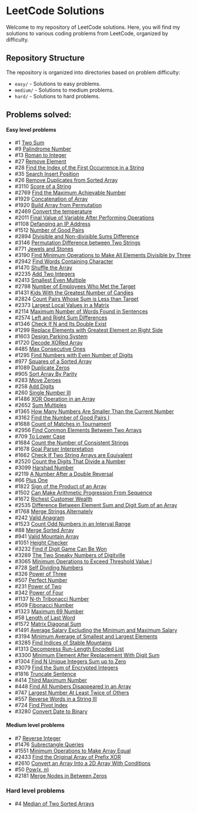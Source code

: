 # LeetCode Solutions

Welcome to my repository of LeetCode solutions. Here, you will find my solutions to various coding problems from LeetCode, organized by difficulty.

## Repository Structure

The repository is organized into directories based on problem difficulty:

- `easy/` - Solutions to easy problems.
- `medium/` - Solutions to medium problems.
- `hard/` - Solutions to hard problems.

## Problems solved:

#### Easy level problems

- #1	[Two Sum](https://leetcode.com/problems/two-sum/description/) <br>
- #9	[Palindrome Number](https://leetcode.com/problems/palindrome-number/description/) <br>
- #13	[Roman to Integer](https://leetcode.com/problems/roman-to-integer/description/) <br>
- #27	[Remove Element](https://leetcode.com/problems/remove-element/description/) <br>
- #28	[Find the Index of the First Occurrence in a String](https://leetcode.com/problems/find-the-index-of-the-first-occurrence-in-a-string/description/) <br>
- #35	[Search Insert Position](https://leetcode.com/problems/search-insert-position/description/) <br>
- #26	[Remove Duplicates from Sorted Array](https://leetcode.com/problems/remove-duplicates-from-sorted-array/description/) <br>
- #3110	[Score of a String](https://leetcode.com/problems/score-of-a-string/description/) <br>
- #2769	[Find the Maximum Achievable Number](https://leetcode.com/problems/find-the-maximum-achievable-number/description/) <br>
- #1929	[Concatenation of Array](https://leetcode.com/problems/concatenation-of-array/) <br>
- #1920	[Build Array from Permutation](https://leetcode.com/problems/build-array-from-permutation/description/) <br>
- #2469	[Convert the temperature](https://leetcode.com/problems/convert-the-temperature/description/) <br>
- #2011	[Final Value of Variable After Performing Operations](https://leetcode.com/problems/final-value-of-variable-after-performing-operations/description/) <br>
- #1108	[Defanging an IP Address](https://leetcode.com/problems/defanging-an-ip-address/description/) <br>
- #1512	[Number of Good Pairs](https://leetcode.com/problems/number-of-good-pairs/description/) <br>
- #2894	[Divisible and Non-divisible Sums Difference](https://leetcode.com/problems/divisible-and-non-divisible-sums-difference/description/) <br>
- #3146	[Permutation Difference between Two Strings](https://leetcode.com/problems/permutation-difference-between-two-strings/description/) <br>
- #771	[Jewels and Stones](https://leetcode.com/problems/jewels-and-stones/description/) <br>
- #3190	[Find Minimum Operations to Make All Elements Divisible by Three](https://leetcode.com/problems/find-minimum-operations-to-make-all-elements-divisible-by-three/description/)<br>
- #2942	[Find Words Containing Character](https://leetcode.com/problems/find-words-containing-character/description/) <br>
- #1470	[Shuffle the Array](https://leetcode.com/problems/shuffle-the-array/description/) <br>
- #2235	[Add Two Integers](https://leetcode.com/problems/add-two-integers/description/) <br>
- #2413	[Smallest Even Multiple](https://leetcode.com/problems/smallest-even-multiple/description/) <br>
- #2798	[Number of Employees Who Met the Target](https://leetcode.com/problems/number-of-employees-who-met-the-target/description/)<br>
- #1431	[Kids With the Greatest Number of Candies](https://leetcode.com/problems/kids-with-the-greatest-number-of-candies/description/)<br>
- #2824	[Count Pairs Whose Sum is Less than Target](https://leetcode.com/problems/count-pairs-whose-sum-is-less-than-target/description/)<br>
- #2373	[Largest Local Values in a Matrix](https://leetcode.com/problems/largest-local-values-in-a-matrix/description/)<br>
- #2114	[Maximum Number of Words Found in Sentences](https://leetcode.com/problems/maximum-number-of-words-found-in-sentences/description/)<br>
- #2574	[Left and Right Sum Differences](https://leetcode.com/problems/left-and-right-sum-differences/description/)<br>
- #1346	[Check If N and Its Double Exist](https://leetcode.com/problems/check-if-n-and-its-double-exist/description/)<br>
- #1299	[Replace Elements with Greatest Element on Right Side](https://leetcode.com/problems/replace-elements-with-greatest-element-on-right-side/description/)<br>
- #1603	[Design Parking System](https://leetcode.com/problems/design-parking-system/description/)<br>
- #1720	[Decode XORed Array](https://leetcode.com/problems/decode-xored-array/description/)<br>
- #485	[Max Consecutive Ones](https://leetcode.com/problems/max-consecutive-ones/description/)<br>
- #1295	[Find Numbers with Even Number of Digits](https://leetcode.com/problems/find-numbers-with-even-number-of-digits/description/)<br>
- #977	[Squares of a Sorted Array](https://leetcode.com/problems/squares-of-a-sorted-array/description/)<br>
- #1089	[Duplicate Zeros](https://leetcode.com/problems/duplicate-zeros/description/)<br>
- #905	[Sort Array By Parity](https://leetcode.com/problems/sort-array-by-parity/description/)<br>
- #283	[Move Zeroes](https://leetcode.com/problems/move-zeroes/description/)<br>
- #258	[Add Digits](https://leetcode.com/problems/add-digits/description/)<br>
- #260	[Single Number III](https://leetcode.com/problems/single-number-iii/description/)<br>
- #1486	[XOR Operation in an Array](https://leetcode.com/problems/xor-operation-in-an-array/description/)<br>
- #2652	[Sum Multiples](https://leetcode.com/problems/sum-multiples/description/)<br>
- #1365	[How Many Numbers Are Smaller Than the Current Number](https://leetcode.com/problems/how-many-numbers-are-smaller-than-the-current-number/description/)<br>
- #3162	[Find the Number of Good Pairs I](https://leetcode.com/problems/find-the-number-of-good-pairs-i/description/)<br>
- #1688	[Count of Matches in Tournament](https://leetcode.com/problems/count-of-matches-in-tournament/description/)<br>
- #2956	[Find Common Elements Between Two Arrays](https://leetcode.com/problems/find-common-elements-between-two-arrays/description/)<br>
- #709	[To Lower Case](https://leetcode.com/problems/to-lower-case/description/)<br>
- #1684	[Count the Number of Consistent Strings](https://leetcode.com/problems/count-the-number-of-consistent-strings/description/)<br>
- #1678	[Goal Parser Interpretation](https://leetcode.com/problems/goal-parser-interpretation/description/)<br>
- #1662	[Check If Two String Arrays are Equivalent](https://leetcode.com/problems/check-if-two-string-arrays-are-equivalent/description/)<br>
- #2520	[Count the Digits That Divide a Number](https://leetcode.com/problems/count-the-digits-that-divide-a-number/)<br>
- #3099	[Harshad Number](https://leetcode.com/problems/harshad-number/description/)<br>
- #2119	[A Number After a Double Reversal](https://leetcode.com/problems/a-number-after-a-double-reversal/description/)<br>
- #66	[Plus One](https://leetcode.com/problems/plus-one/description/)<br>
- #1822 [Sign of the Product of an Array](https://leetcode.com/problems/sign-of-the-product-of-an-array/description/)<br>
- #1502 [Can Make Arithmetic Progression From Sequence](https://leetcode.com/problems/can-make-arithmetic-progression-from-sequence/description/)<br>
- #1672 [Richest Customer Wealth](https://leetcode.com/problems/richest-customer-wealth/description/)<br>
- #2535 [Difference Between Element Sum and Digit Sum of an Array](https://leetcode.com/problems/difference-between-element-sum-and-digit-sum-of-an-array/description/)<br>
- #1768 [Merge Strings Alternately](https://leetcode.com/problems/merge-strings-alternately/description/)<br>
- #242  [Valid Anagram](https://leetcode.com/problems/valid-anagram/description/)<br>
- #1523 [Count Odd Numbers in an Interval Range](https://leetcode.com/problems/count-odd-numbers-in-an-interval-range/description/)<br>
- #88   [Merge Sorted Array](https://leetcode.com/problems/merge-sorted-array/description/)<br>
- #941  [Valid Mountain Array](https://leetcode.com/problems/valid-mountain-array/description/)<br>
- #1051 [Height Checker](https://leetcode.com/problems/height-checker/description/)<br>
- #3232 [Find if Digit Game Can Be Won](https://leetcode.com/problems/find-if-digit-game-can-be-won/description/)<br>
- #3289 [The Two Sneaky Numbers of Digitville](https://leetcode.com/problems/the-two-sneaky-numbers-of-digitville/description/)<br>
- #3065 [Minimum Operations to Exceed Threshold Value I](https://leetcode.com/problems/minimum-operations-to-exceed-threshold-value-i/description/)<br>
- #728  [Self Dividing Numbers](https://leetcode.com/problems/self-dividing-numbers/description/)<br>
- #326  [Power of Three](https://leetcode.com/problems/power-of-three/description/)<br>
- #507  [Perfect Number](https://leetcode.com/problems/perfect-number/description/)<br>
- #231  [Power of Two](https://leetcode.com/problems/power-of-two/description/)<br>
- #342  [Power of Four](https://leetcode.com/problems/power-of-four/description/)<br>
- #1137 [N-th Tribonacci Number](https://leetcode.com/problems/n-th-tribonacci-number/description/)<br>
- #509  [Fibonacci Number](https://leetcode.com/problems/fibonacci-number/description/)<br>
- #1323 [Maximum 69 Number](https://leetcode.com/problems/maximum-69-number/description/)<br>
- #58   [Length of Last Word](https://leetcode.com/problems/length-of-last-word/description/)<br>
- #1572 [Matrix Diagonal Sum](https://leetcode.com/problems/matrix-diagonal-sum/description/)<br>
- #1491 [Average Salary Excluding the Minimum and Maximum Salary](https://leetcode.com/problems/average-salary-excluding-the-minimum-and-maximum-salary/description/)<br>
- #3194 [Minimum Average of Smallest and Largest Elements](https://leetcode.com/problems/minimum-average-of-smallest-and-largest-elements/description/)<br>
- #3285 [Find Indices of Stable Mountains](https://leetcode.com/problems/find-indices-of-stable-mountains/description/)<br>
- #1313 [Decompress Run-Length Encoded List](https://leetcode.com/problems/decompress-run-length-encoded-list/description/)<br>
- #3300 [Minimum Element After Replacement With Digit Sum](https://leetcode.com/problems/minimum-element-after-replacement-with-digit-sum/description/)<br>
- #1304 [Find N Unique Integers Sum up to Zero](https://leetcode.com/problems/find-n-unique-integers-sum-up-to-zero/description/)<br>
- #3079 [Find the Sum of Encrypted Integers](https://leetcode.com/problems/find-the-sum-of-encrypted-integers/description/)<br>
- #1816 [Truncate Sentence](https://leetcode.com/problems/truncate-sentence/description/)<br>
- #414  [Third Maximum Number](https://leetcode.com/problems/third-maximum-number/description/)<br>
- #448  [Find All Numbers Disappeared in an Array](https://leetcode.com/problems/find-all-numbers-disappeared-in-an-array/description/)<br>
- #747  [Largest Number At Least Twice of Others](https://leetcode.com/problems/largest-number-at-least-twice-of-others/description/)<br>
- #557  [Reverse Words in a String III](https://leetcode.com/problems/reverse-words-in-a-string-iii/description/)<br>
- #724  [Find Pivot Index](https://leetcode.com/problems/find-pivot-index/description/)<br>
- #3280 [Convert Date to Binary](https://leetcode.com/problems/convert-date-to-binary/description/)<br>

#### Medium level problems

- #7    [Reverse Integer](https://leetcode.com/problems/reverse-integer/description/) <br>
- #1476 [Subrectangle Queries](https://leetcode.com/problems/subrectangle-queries/description/)<br>
- #1551 [Minimum Operations to Make Array Equal](https://leetcode.com/problems/minimum-operations-to-make-array-equal/description/)<br>
- #2433 [Find the Original Array of Prefix XOR](https://leetcode.com/problems/find-the-original-array-of-prefix-xor/description/)<br>
- #2610 [Convert an Array Into a 2D Array With Conditions](https://leetcode.com/problems/convert-an-array-into-a-2d-array-with-conditions/description/)<br>
- #50   [Pow(x, n)](https://leetcode.com/problems/powx-n/description/)<br>
- #2181 [Merge Nodes in Between Zeros](https://leetcode.com/problems/merge-nodes-in-between-zeros/description/)<br>

### Hard level problems
- #4    [Median of Two Sorted Arrays](https://leetcode.com/problems/median-of-two-sorted-arrays/description/)<br>
